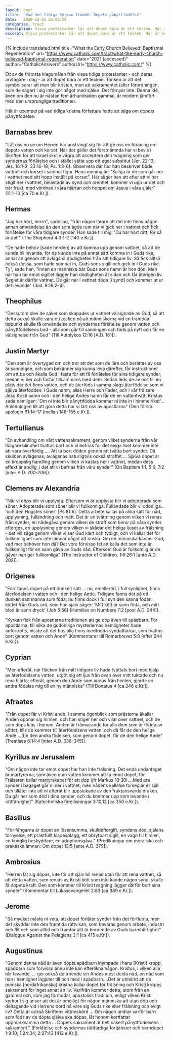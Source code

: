 ```yaml
---
layout: post
title:  "Vad den tidiga Kyrkan trodde: Dopets pånyttfödelse"
date:   2020-12-23 05:02:26
categories: tract
description: Vissa protestanter lär att dopet bara är ett tecken. Här är exempel på vad tidiga kristna författare hade att säga om dopets pånyttfödelse.
excerpt: Vissa protestanter lär att dopet bara är ett tecken. Här är exempel på vad tidiga kristna författare hade att säga om dopets pånyttfödelse.
---
```


{% include translated.html 
    title="What the Early Church Believed: Baptismal Regeneration" 
    url="https://www.catholic.com/tract/what-the-early-church-believed-baptismal-regeneration" date="2021 (accessed)" 
    author="CatholicAnswers" 
    authorUrl="https://www.catholic.com/"
%}


Ett av de främsta klagomålen från vissa tidiga protestanter - och deras arvtagare i dag - är att dopet bara är ett tecken. Tanken är att det symboliserar att man blir kristen, men att sakramentet (eller förordningen, som de säger) i sig inte gör något med själen. Det förnyar inte. Denna idé, även om den nu är nästan fem århundraden gammal, är modern jämfört med den ursprungliga traditionen.

Här är exempel på vad tidiga kristna författare hade att säga om dopets pånyttfödelse:

## Barnabas brev

"Låt oss nu se om Herren har ansträngt sig för att ge oss en föraning om dopets vatten och korset. När det gäller det förstnämnda har vi bevis i Skriften för att Israel skulle vägra att acceptera den tvagning som ger syndernas förlåtelse och i stället sätta upp ett eget substitut [Jer. 22:13; Jes. 16:1-2, 33:16-18; Ps. 1:3-6]. Observera där hur han beskriver både vattnet och korset i samma figur. Hans mening är: "Saliga är de som går ner i vattnet med sitt hopp inställt på korset". Här säger han att efter att vi har stigit ner i vattnet, belastade av synd och orenhet, kommer vi upp ur det och bär frukt, med vördnad i våra hjärtan och hoppet om Jesus i våra själar" (11:1-10 [ca 70 e.Kr.]).

## Hermas

"Jag har hört, herrn", sade jag, "från någon lärare att det inte finns någon annan omvändelse än den som ägde rum när vi gick ner i vattnet och fick förlåtelse för våra tidigare synder. Han sade till mig: 'Du har hört rätt, för så är det'" (The Shepherd 4:3:1-2 [140 e.Kr.]).

"De hade behov [sade herden] av att komma upp genom vattnet, så att de kunde bli levande, för de kunde inte på annat sätt komma in i Guds rike, annat än genom att avlägsna dödligheten från sitt tidigare liv. Så fick alltså också dessa, som hade somnat in, Guds sons sigill och gick in i Guds rike. Ty", sade han, "innan en människa bär Guds sons namn är hon död. Men när han tar emot sigillet lägger han dödligheten åt sidan och får återigen liv. Seglet är därför vattnet. De går ner i vattnet döda [i synd] och kommer ut ur det levande" (Ibid. 9:16:2-4).

## Theophilus

"Dessutom blev de saker som skapades ur vattnet välsignade av Gud, så att detta också skulle vara ett tecken på att människorna vid en framtida tidpunkt skulle få omvändelse och syndernas förlåtelse genom vatten och pånyttfödelsens bad - alla som går till sanningen och föds på nytt och får en välsignelse från Gud" (Till Autolykos 12:16 [A.D. 181]).

## Justin Martyr

"Den som är övertygad om och tror att det som de lärs och berättas av oss är sanningen, och som bekänner sig kunna leva därefter, får instruktioner om att be och åkalla Gud i fasta för att få förlåtelse för sina tidigare synder, medan vi ber och fastar tillsammans med dem. Sedan leds de av oss till en plats där det finns vatten, och de återföds i samma slags återfödelse som vi själva återföddes: I Guds namn, allas Herre och Fader, och i vår frälsare Jesu Kristi namn och i den helige Andes namn får de en vattentvätt. Kristus sade nämligen: 'Om ni inte blir pånyttfödda kommer ni inte in i himmelriket'... Anledningen till att göra detta har vi lärt oss av apostlarna" (Den första apologin 61:14-17 [mellan 148-155 e.Kr.]).

## Tertullianus

"En avhandling om vårt vattensakrament, genom vilket synderna från vår tidigare blindhet tvättas bort och vi befrias för det eviga livet kommer inte att vara överflödig..... Att ta bort döden genom att tvätta bort synder. Då skulden avlägsnas, avlägsnas naturligtvis också straffet.... Själva dopet är en kroppslig handling genom vilken vi kastas ner i vattnet, medan dess effekt är andlig, i det att vi befrias från våra synder" (On Baptism 1:1, 5:6, 7:2 [inter A.D. 200-206]).

## Clemens av Alexandria

"När vi döps blir vi upplysta. Eftersom vi är upplysta blir vi adopterade som söner. Adopterade som söner blir vi fullkomliga. Fulländade blir vi odödliga... 'och den Högstes söner' [Ps 81:6]. Detta arbete kallas på olika sätt för nåd, upplysning, fulländning och tvätt. Det är en tvättning genom vilken vi renas från synder, en nådegåva genom vilken de straff som beror på våra synder efterges, en upplysning genom vilken vi skådar det heliga ljuset av frälsning - det vill säga genom vilket vi ser Gud klart och tydligt, och vi kallar det för fullkomlighet som inte lämnar något att önska. Om en människa känner Gud, vad mer behöver hon då? Det vore förvisso fel att kalla det som inte är fullkomligt för en sann gåva av Guds nåd. Eftersom Gud är fullkomlig är de gåvor han ger fullkomliga" (The Instructor of Children, 1:6:26:1 [ante A.D. 202]).

## Origenes

"Förr fanns dopet på ett dunkelt sätt ... nu, emellertid, i full synlighet, finns återfödelsen i vatten och i den helige Ande. Tidigare fanns det på ett dunkelt sätt manna som föda; nu finns dock i full syn den sanna födan, köttet från Guds ord, som han själv säger: 'Mitt kött är sann föda, och mitt blod är sann dryck' (Joh 6:56) (Homilies on Numbers 7:2 [post A.D. 244]).

"Kyrkan fick från apostlarna traditionen att ge dop även till spädbarn. För apostlarna, till vilka de gudomliga mysteriernas hemligheter hade anförtrotts, visste att det hos alla finns medfödda syndafläckar, som tvättas bort genom vatten och Ande" (Kommentarer till Romarbrevet 5:9 [efter 244 e.Kr.]).

## Cyprian

"Men efteråt, när fläcken från mitt tidigare liv hade tvättats bort med hjälp av återfödelsens vatten, utgöt sig ett ljus från ovan över mitt tuktade och nu rena hjärta; efteråt, genom den Ande som andas från himlen, gjorde en andra födelse mig till en ny människa" (Till Donatus 4 [ca 246 e.Kr.]).

## Afraates

"Från dopet får vi Kristi ande. I samma ögonblick som prästerna åkallar Anden öppnar sig himlen, och han stiger ner och vilar över vattnet, och de som döps kläs i honom. Anden är frånvarande för alla dem som är födda av köttet, tills de kommer till återfödelsens vatten, och då får de den helige Ande....[I]n den andra födelsen, som genom dopet, får de den helige Ande" (Treatises 6:14:4 [inter A.D. 336-345]).

## Kyrillus av Jerusalem

"Om någon inte tar emot dopet har han inte frälsning. Det enda undantaget är martyrerna, som även utan vatten kommer att ta emot dopet, för Frälsaren kallar martyrskapet för ett dop (jfr Markus 10:38)....Med era synder i bagaget går ni ner i vattnet; men nådens kallelse förseglar er själ och tillåter inte att ni efteråt blir uppslukade av den fruktansvärda draken. Du går ner som död i dina synder, och du kommer upp som levande i rättfärdighet" (Katechetiska föreläsningar 3:10,12 [ca 350 e.Kr.]).

## Basilius

"För fångarna är dopet en lösensumma, skuldeftergift, syndens död, själens förnyelse, ett praktfullt klädesplagg, ett obrytbart sigill, en vagn till himlen, en kunglig beskyddare, en adoptionsgåva." (Predikningar om moraliska och praktiska ämnen: Om dopet 13:5 [ante A.D. 379]).

## Ambrosius

"Herren lät sig döpas, inte för att själv bli renad utan för att rena vattnet, så att detta vatten, som renats av Kristi kött som inte kände någon synd, skulle få dopets kraft. Den som kommer till Kristi tvagning lägger därför bort sina synder" (Kommentar till Lukasevangeliet 2:83 [ca 389 e.Kr.]).
## Jerome

"Så mycket måste ni veta, att dopet förlåter synder från det förflutna, men det skyddar inte den framtida rättvisan, som bevaras genom arbete, industri och flit och som alltid och framför allt är beroende av Guds barmhärtighet" (Dialogue Against the Pelagians 3:1 [ca 415 e.Kr.]).

## Augustinus

"Genom denna nåd är även döpta spädbarn inympade i hans [Kristi] kropp, spädbarn som förvisso ännu inte kan efterlikna någon. Kristus, i vilken alla blir levande, ... ger också de troende sin Andes mest dolda nåd, en nåd som han i hemlighet ingjuter till och med i spädbarn....Det är utmärkt att de puniska [nordafrikanska] kristna kallar dopet för frälsning och Kristi kropps sakrament för inget annat än liv. Varifrån kommer detta, utom från en gammal och, som jag förmodar, apostolisk tradition, enligt vilken Kristi kyrkor i sig anser att det är omöjligt för någon människa att utan dop och deltagande vid Herrens bord nå vare sig Guds rike eller frälsning och evigt liv? Detta är också Skriftens vittnesbörd ... Om någon undrar varför barn som föds av de döpta själva ska döpas, låt honom kortfattat uppmärksamma detta ... Dopets sakrament är helt säkert pånyttfödelsens sakrament." (Förlåtelse och syndernas rättfärdiga förtjänster och barndopet 1:9:10; 1:24:34; 2:27:43 [412 e.Kr.]).